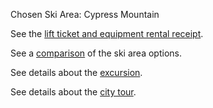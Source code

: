 Chosen Ski Area: Cypress Mountain

See the [lift ticket and equipment rental receipt](../receipts/SkiPassReceipt.pdf).

See a [comparison](skiAreaComparison.md) of the ski area options.

See details about the [excursion](excursion_day/details.md).

See details about the [city tour](city_day/details.md).
